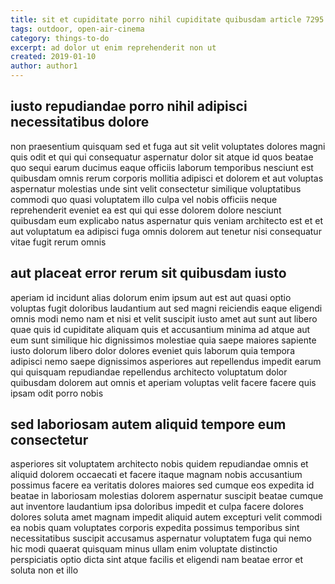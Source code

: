 ```yaml
---
title: sit et cupiditate porro nihil cupiditate quibusdam article 7295
tags: outdoor, open-air-cinema
category: things-to-do
excerpt: ad dolor ut enim reprehenderit non ut
created: 2019-01-10
author: author1
---
```


## iusto repudiandae porro nihil adipisci necessitatibus dolore

non praesentium quisquam sed et fuga aut sit velit voluptates dolores magni quis odit et qui qui consequatur aspernatur dolor sit atque id quos beatae quo sequi earum ducimus eaque officiis laborum temporibus nesciunt est quibusdam omnis rerum corporis mollitia adipisci et dolorem et aut voluptas aspernatur molestias unde sint velit consectetur similique voluptatibus commodi quo quasi voluptatem illo culpa vel nobis officiis neque reprehenderit eveniet ea est qui qui esse dolorem dolore nesciunt quibusdam eum explicabo natus aspernatur quis veniam architecto est et et aut voluptatum ea adipisci fuga omnis dolorem aut tenetur nisi consequatur vitae fugit rerum omnis

## aut placeat error rerum sit quibusdam iusto

aperiam id incidunt alias dolorum enim ipsum aut est aut quasi optio voluptas fugit doloribus laudantium aut sed magni reiciendis eaque eligendi omnis modi nemo nam et nisi et velit suscipit iusto amet aut sunt aut libero quae quis id cupiditate aliquam quis et accusantium minima ad atque aut eum sunt similique hic dignissimos molestiae quia saepe maiores sapiente iusto dolorum libero dolor dolores eveniet quis laborum quia tempora adipisci nemo saepe dignissimos asperiores aut repellendus impedit earum qui quisquam repudiandae repellendus architecto voluptatum dolor quibusdam dolorem aut omnis et aperiam voluptas velit facere facere quis ipsam odit porro nobis

## sed laboriosam autem aliquid tempore eum consectetur

asperiores sit voluptatem architecto nobis quidem repudiandae omnis et aliquid dolorem occaecati et facere itaque magnam nobis accusantium possimus facere ea veritatis dolores maiores sed cumque eos expedita id beatae in laboriosam molestias dolorem aspernatur suscipit beatae cumque aut inventore laudantium ipsa doloribus impedit et culpa facere dolores dolores soluta amet magnam impedit aliquid autem excepturi velit commodi ea nobis quam voluptates corporis expedita possimus temporibus sint necessitatibus suscipit accusamus aspernatur voluptatem fuga qui nemo hic modi quaerat quisquam minus ullam enim voluptate distinctio perspiciatis optio dicta sint atque facilis et eligendi nam beatae error et soluta non et illo
